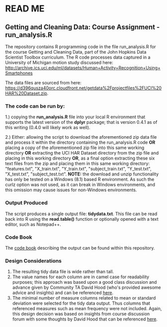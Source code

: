 # READ ME
## Getting and Cleaning Data: Course Assignment - run_analysis.R
The repository contains R programming code in the file run_analysis.R for the course Getting and Cleaning Data, part of the John Hopkins Data Scientist Toolbox curriculum.  The R code processes data captured in a University of Michigan motion study discussed here: http://archive.ics.uci.edu/ml/datasets/Human+Activity+Recognition+Using+Smartphones 

The data files are sourced from here: https://d396qusza40orc.cloudfront.net/getdata%2Fprojectfiles%2FUCI%20HAR%20Dataset.zip.

### The code can be run by: 
1.) copying the **run_analysis.R** file into your local R environment that supports the latest version of the **dplyr** package; that is version 0.4.1 as of this writing (0.4.0 will likely work as well).  

2.) Either: allowing the script to download the aforementioned zip data file and process it within the directory containing the run_analysis.R code **OR** placing a copy of the aforementioned zip file into this same working directory **OR** extracting the UCI HAR Dataset directory from the zip file and placing in this working directory **OR**, as a final option extracting these six text files from the zip and placing them in this same working directory: "features.txt", "X_train.txt", "Y_train.txt", "subject_train.txt", "Y_test.txt", "X_test.txt", "subject_test.txt".
**NOTE:** the download and unzip functionality has only be tested on a Windows (8.1) based R environment. As such the curlz option was not used, as it can break in Windows environments, and this omission may cause issues for non-Windows environments.

### Output Produced
The script produces a single output file: **tidydata.txt**.  This file can be read back into R using the **read.table()** function or optionally opened with a text editor, such as Notepad++.

### Code Book
The [code book](https://github.com/rogerthatdata/getdata-assignment/blob/master/Code%20Book.md) describing the output can be found within this repository. 

### Design Considerations
1. The resulting tidy data file is wide rather than tall.  
2. The value names for each column are in camel case for readability purposes; this approach was based upon a good class discussion and advance given by Community TA David Hood (who's provided awesome advice and insights) and can be referenced [here](https://class.coursera.org/getdata-013/forum/thread?thread_id=154#comment-467). 
3. The minimal number of measure columns related to mean or standard deviation were selected for the tidy data output. Thus columns that referenced measures such as mean frequency were not included.  Again, this design decision was based on insights from course discussion forum with some thoughts by David Hood that can be referenced [here](https://class.coursera.org/getdata-013/forum/thread?thread_id=147#comment-357). 
